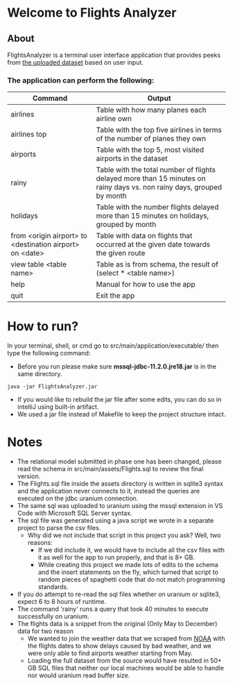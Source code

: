 # Welcome to Flights Analyzer

## About
FlightsAnalyzer is a terminal user interface application that provides peeks from 
[the uploaded dataset](https://www.kaggle.com/datasets/robikscube/flight-delay-dataset-20182022?select=Combined_Flights_2019.csv) 
based on user input. 

### The application can perform the following:
| Command                                                        | Output                                                                                                                 |
|----------------------------------------------------------------|------------------------------------------------------------------------------------------------------------------------|
| airlines                                                       | Table with how many planes each airline own                                                                            |
| airlines top                                                   | Table with the top five airlines in terms of the number of planes they own                                             | 
| airports                                                       | Table with the top 5, most visited airports in the dataset                                                             |
| rainy                                                          | Table with the total number of flights delayed more than 15 minutes on rainy days vs. non rainy days, grouped by month |
| holidays                                                       | Table with the number flights delayed more than 15 minutes on holidays, grouped by month                               |
| from \<origin airport\> to \<destination airport\> on \<date\> | Table with data on flights that occurred at the given date towards the given route                                     |
| view table \<table name\>                                      | Table as is from schema, the result of (select * \<table name\>)                                                       |
| help                                                           | Manual for how to use the app                                                                                          |
| quit                                                           | Exit the app                                                                                                           |

# How to run?
In your terminal, shell, or cmd go to src/main/application/executable/ then type the following command:
- Before you run please make sure **mssql-jdbc-11.2.0.jre18.jar** is in the same directory.
````
java -jar FlightsAnalyzer.jar 
````
- If you would like to rebuild the jar file after some edits, you can do so in intelliJ using built-in artifact.
- We used a jar file instead of Makefile to keep the project structure intact.

# Notes
- The relational model submitted in phase one has been changed, please read the schema in src/main/assets/Flights.sql to review the final version.
- The Flights.sql file inside the assets directory is written in sqlite3 syntax and the application never connects to it, instead the queries are executed on the jdbc uranium connection. 
- The same sql was uploaded to uranium using the mssql extension in VS Code with Microsoft SQL Server syntax.
- The sql file was generated using a java script we wrote in a separate project to parse the csv files.
  - Why did we not include that script in this project you ask? Well, two reasons:
    - If we did include it, we would have to include all the csv files with it as well for the app to run properly, and that is 8+ GB.
    - While creating this project we made lots of edits to the schema and the insert statements on the fly, which turned that script to random pieces of spaghetti code that do not match programming standards.
- If you do attempt to re-read the sql files whether on uranium or sqlite3, expect 6 to 8 hours of runtime.
- The command 'rainy' runs a query that took 40 minutes to execute successfully on uranium.
- The flights data is a snippet from the original (Only May to December) data for two reason
  - We wanted to join the weather data that we scraped from [NOAA](https://www.noaa.gov/) with the flights dates to show delays caused by bad weather, and we were only able to find airports weather starting from May.
  - Loading the full dataset from the source would have resulted in 50+ GB SQL files that neither our local machines would be able to handle nor would uranium read buffer size.

